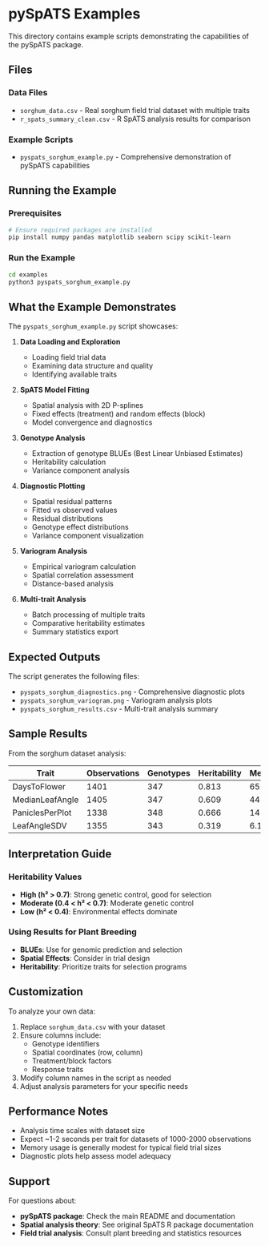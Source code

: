 # pySpATS Examples

This directory contains example scripts demonstrating the capabilities of the pySpATS package.

## Files

### Data Files
- `sorghum_data.csv` - Real sorghum field trial dataset with multiple traits
- `r_spats_summary_clean.csv` - R SpATS analysis results for comparison

### Example Scripts
- `pyspats_sorghum_example.py` - Comprehensive demonstration of pySpATS capabilities

## Running the Example

### Prerequisites
```bash
# Ensure required packages are installed
pip install numpy pandas matplotlib seaborn scipy scikit-learn
```

### Run the Example
```bash
cd examples
python3 pyspats_sorghum_example.py
```

## What the Example Demonstrates

The `pyspats_sorghum_example.py` script showcases:

1. **Data Loading and Exploration**
   - Loading field trial data
   - Examining data structure and quality
   - Identifying available traits

2. **SpATS Model Fitting**
   - Spatial analysis with 2D P-splines
   - Fixed effects (treatment) and random effects (block) 
   - Model convergence and diagnostics

3. **Genotype Analysis**
   - Extraction of genotype BLUEs (Best Linear Unbiased Estimates)
   - Heritability calculation
   - Variance component analysis

4. **Diagnostic Plotting**
   - Spatial residual patterns
   - Fitted vs observed values
   - Residual distributions
   - Genotype effect distributions
   - Variance component visualization

5. **Variogram Analysis**
   - Empirical variogram calculation
   - Spatial correlation assessment
   - Distance-based analysis

6. **Multi-trait Analysis**
   - Batch processing of multiple traits
   - Comparative heritability estimates
   - Summary statistics export

## Expected Outputs

The script generates the following files:

- `pyspats_sorghum_diagnostics.png` - Comprehensive diagnostic plots
- `pyspats_sorghum_variogram.png` - Variogram analysis plots  
- `pyspats_sorghum_results.csv` - Multi-trait analysis summary

## Sample Results

From the sorghum dataset analysis:

| Trait | Observations | Genotypes | Heritability | Mean |
|-------|-------------|-----------|--------------|------|
| DaysToFlower | 1401 | 347 | 0.813 | 65.5 |
| MedianLeafAngle | 1405 | 347 | 0.609 | 44.7 |
| PaniclesPerPlot | 1338 | 348 | 0.666 | 14.9 |
| LeafAngleSDV | 1355 | 343 | 0.319 | 6.1 |

## Interpretation Guide

### Heritability Values
- **High (h² > 0.7)**: Strong genetic control, good for selection
- **Moderate (0.4 < h² < 0.7)**: Moderate genetic control
- **Low (h² < 0.4)**: Environmental effects dominate

### Using Results for Plant Breeding
- **BLUEs**: Use for genomic prediction and selection
- **Spatial Effects**: Consider in trial design
- **Heritability**: Prioritize traits for selection programs

## Customization

To analyze your own data:

1. Replace `sorghum_data.csv` with your dataset
2. Ensure columns include:
   - Genotype identifiers
   - Spatial coordinates (row, column)
   - Treatment/block factors
   - Response traits
3. Modify column names in the script as needed
4. Adjust analysis parameters for your specific needs

## Performance Notes

- Analysis time scales with dataset size
- Expect ~1-2 seconds per trait for datasets of 1000-2000 observations
- Memory usage is generally modest for typical field trial sizes
- Diagnostic plots help assess model adequacy

## Support

For questions about:
- **pySpATS package**: Check the main README and documentation
- **Spatial analysis theory**: See original SpATS R package documentation
- **Field trial analysis**: Consult plant breeding and statistics resources
